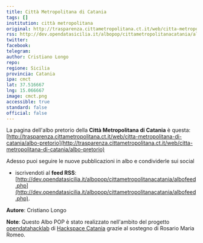 ```yaml
---
title: Città Metropolitana di Catania
tags: []
institution: città metropolitana
original: http://trasparenza.cittametropolitana.ct.it/web/citta-metropolitana-di-catania/albo-pretorio
rss: http://dev.opendatasicilia.it/albopop/cittametropolitanacatania/albofeed.php
twitter: 
facebook: 
telegram: 
author: Cristiano Longo
repo: 
regione: Sicilia
provincia: Catania
ipa: cmct
lat: 37.516667
lng: 15.066667
image: cmct.png
accessible: true
standard: false
official: false
---
```


La pagina dell'albo pretorio della **Città Metropolitana di Catania** è questa: [http://trasparenza.cittametropolitana.ct.it/web/citta-metropolitana-di-catania/albo-pretorio](http://trasparenza.cittametropolitana.ct.it/web/citta-metropolitana-di-catania/albo-pretorio)

Adesso puoi seguire le nuove pubblicazioni in albo e condividerle sui social


* iscrivendoti al **feed RSS**: [http://dev.opendatasicilia.it/albopop/cittametropolitanacatania/albofeed.php](http://dev.opendatasicilia.it/albopop/cittametropolitanacatania/albofeed.php).

**Autore**: Cristiano Longo

**Note**: Questo Albo POP è stato realizzato nell'ambito del progetto
[opendatahacklab](http://opendatahacklab.org) di [Hackspace Catania](http://hackspacecatania.it) grazie al sostegno di Rosario Maria Romeo. 